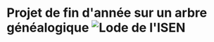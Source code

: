# Projet de fin d'année sur un arbre généalogique  ![Lode de l'ISEN](https://isen-nantes.fr/wp-content/uploads/2016/09/logo-iSEN-Nantes-ingenieur-400.jpg)
